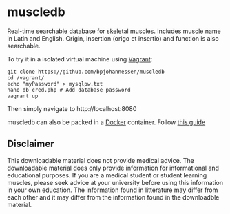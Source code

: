 muscledb
========

Real-time searchable database for skeletal muscles. Includes muscle name in Latin and English. Origin, insertion (origo et insertio) and function is also searchable.

To try it in a isolated virtual machine using [Vagrant](https://www.vagrantup.com/):

    git clone https://github.com/bpjohannessen/muscledb
    cd /vagrant/
    echo "myPassword" > mysqlpw.txt
    nano db_cred.php # Add database password
    vagrant up

Then simply navigate to http://localhost:8080

muscledb can also be packed in a [Docker](https://www.docker.com/) container. Follow [this guide](https://github.com/bpjohannessen/muscledb/blob/master/docker.md) 

Disclaimer
-----------

This downloadable material does not provide medical advice. The downloadable material does only provide information for informational and educational purposes. If you are a medical student or student learning muscles, please seek advice at your university before using this information in your own education. The information found in litterature may differ from each other and it may differ from the information found in the downloadble material.

